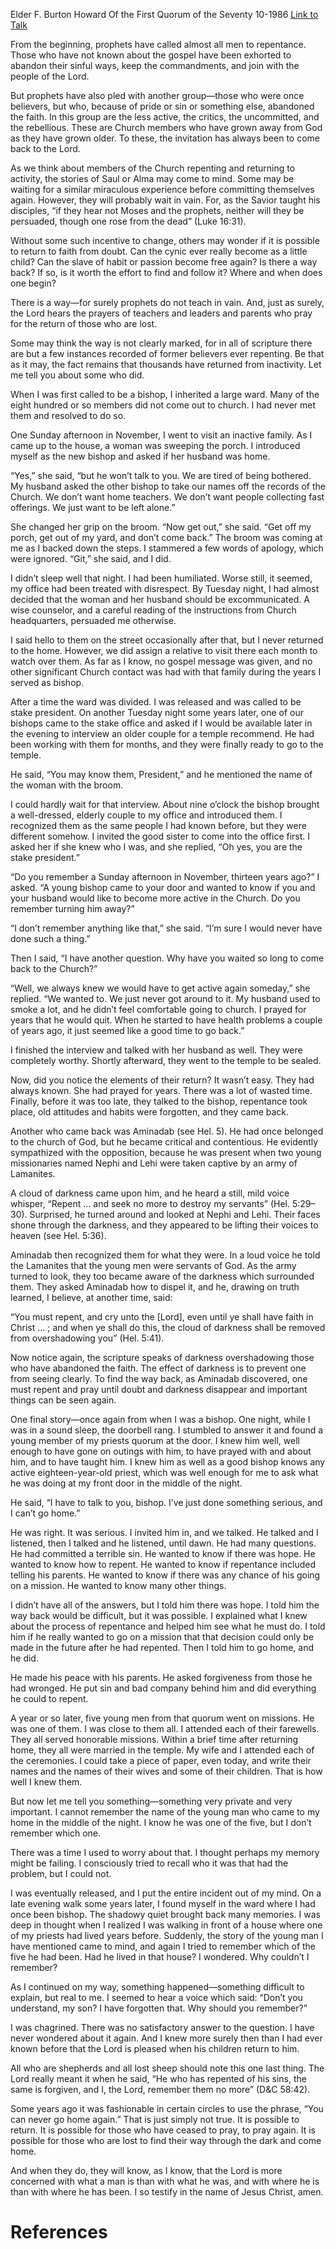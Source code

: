 Elder F. Burton Howard
Of the First Quorum of the Seventy
10-1986
[Link to Talk](https://www.churchofjesuschrist.org/study/general-conference/1986/10/come-back-to-the-lord?lang=eng)

From the beginning, prophets have called almost all men to repentance. Those who have not known about the gospel have been exhorted to abandon their sinful ways, keep the commandments, and join with the people of the Lord.

But prophets have also pled with another group—those who were once believers, but who, because of pride or sin or something else, abandoned the faith. In this group are the less active, the critics, the uncommitted, and the rebellious. These are Church members who have grown away from God as they have grown older. To these, the invitation has always been to come back to the Lord.

As we think about members of the Church repenting and returning to activity, the stories of Saul or Alma may come to mind. Some may be waiting for a similar miraculous experience before committing themselves again. However, they will probably wait in vain. For, as the Savior taught his disciples, “if they hear not Moses and the prophets, neither will they be persuaded, though one rose from the dead” (Luke 16:31).

Without some such incentive to change, others may wonder if it is possible to return to faith from doubt. Can the cynic ever really become as a little child? Can the slave of habit or passion become free again? Is there a way back? If so, is it worth the effort to find and follow it? Where and when does one begin?

There is a way—for surely prophets do not teach in vain. And, just as surely, the Lord hears the prayers of teachers and leaders and parents who pray for the return of those who are lost.

Some may think the way is not clearly marked, for in all of scripture there are but a few instances recorded of former believers ever repenting. Be that as it may, the fact remains that thousands have returned from inactivity. Let me tell you about some who did.

When I was first called to be a bishop, I inherited a large ward. Many of the eight hundred or so members did not come out to church. I had never met them and resolved to do so.

One Sunday afternoon in November, I went to visit an inactive family. As I came up to the house, a woman was sweeping the porch. I introduced myself as the new bishop and asked if her husband was home.

“Yes,” she said, “but he won’t talk to you. We are tired of being bothered. My husband asked the other bishop to take our names off the records of the Church. We don’t want home teachers. We don’t want people collecting fast offerings. We just want to be left alone.”

She changed her grip on the broom. “Now get out,” she said. “Get off my porch, get out of my yard, and don’t come back.” The broom was coming at me as I backed down the steps. I stammered a few words of apology, which were ignored. “Git,” she said, and I did.

I didn’t sleep well that night. I had been humiliated. Worse still, it seemed, my office had been treated with disrespect. By Tuesday night, I had almost decided that the woman and her husband should be excommunicated. A wise counselor, and a careful reading of the instructions from Church headquarters, persuaded me otherwise.

I said hello to them on the street occasionally after that, but I never returned to the home. However, we did assign a relative to visit there each month to watch over them. As far as I know, no gospel message was given, and no other significant Church contact was had with that family during the years I served as bishop.

After a time the ward was divided. I was released and was called to be stake president. On another Tuesday night some years later, one of our bishops came to the stake office and asked if I would be available later in the evening to interview an older couple for a temple recommend. He had been working with them for months, and they were finally ready to go to the temple.

He said, “You may know them, President,” and he mentioned the name of the woman with the broom.

I could hardly wait for that interview. About nine o’clock the bishop brought a well-dressed, elderly couple to my office and introduced them. I recognized them as the same people I had known before, but they were different somehow. I invited the good sister to come into the office first. I asked her if she knew who I was, and she replied, “Oh yes, you are the stake president.”

“Do you remember a Sunday afternoon in November, thirteen years ago?” I asked. “A young bishop came to your door and wanted to know if you and your husband would like to become more active in the Church. Do you remember turning him away?”

“I don’t remember anything like that,” she said. “I’m sure I would never have done such a thing.”

Then I said, “I have another question. Why have you waited so long to come back to the Church?”

“Well, we always knew we would have to get active again someday,” she replied. “We wanted to. We just never got around to it. My husband used to smoke a lot, and he didn’t feel comfortable going to church. I prayed for years that he would quit. When he started to have health problems a couple of years ago, it just seemed like a good time to go back.”

I finished the interview and talked with her husband as well. They were completely worthy. Shortly afterward, they went to the temple to be sealed.

Now, did you notice the elements of their return? It wasn’t easy. They had always known. She had prayed for years. There was a lot of wasted time. Finally, before it was too late, they talked to the bishop, repentance took place, old attitudes and habits were forgotten, and they came back.

Another who came back was Aminadab (see Hel. 5). He had once belonged to the church of God, but he became critical and contentious. He evidently sympathized with the opposition, because he was present when two young missionaries named Nephi and Lehi were taken captive by an army of Lamanites.

A cloud of darkness came upon him, and he heard a still, mild voice whisper, “Repent … and seek no more to destroy my servants” (Hel. 5:29–30). Surprised, he turned around and looked at Nephi and Lehi. Their faces shone through the darkness, and they appeared to be lifting their voices to heaven (see Hel. 5:36).

Aminadab then recognized them for what they were. In a loud voice he told the Lamanites that the young men were servants of God. As the army turned to look, they too became aware of the darkness which surrounded them. They asked Aminadab how to dispel it, and he, drawing on truth learned, I believe, at another time, said:

“You must repent, and cry unto the [Lord], even until ye shall have faith in Christ … ; and when ye shall do this, the cloud of darkness shall be removed from overshadowing you” (Hel. 5:41).

Now notice again, the scripture speaks of darkness overshadowing those who have abandoned the faith. The effect of darkness is to prevent one from seeing clearly. To find the way back, as Aminadab discovered, one must repent and pray until doubt and darkness disappear and important things can be seen again.

One final story—once again from when I was a bishop. One night, while I was in a sound sleep, the doorbell rang. I stumbled to answer it and found a young member of my priests quorum at the door. I knew him well, well enough to have gone on outings with him, to have prayed with and about him, and to have taught him. I knew him as well as a good bishop knows any active eighteen-year-old priest, which was well enough for me to ask what he was doing at my front door in the middle of the night.

He said, “I have to talk to you, bishop. I’ve just done something serious, and I can’t go home.”

He was right. It was serious. I invited him in, and we talked. He talked and I listened, then I talked and he listened, until dawn. He had many questions. He had committed a terrible sin. He wanted to know if there was hope. He wanted to know how to repent. He wanted to know if repentance included telling his parents. He wanted to know if there was any chance of his going on a mission. He wanted to know many other things.

I didn’t have all of the answers, but I told him there was hope. I told him the way back would be difficult, but it was possible. I explained what I knew about the process of repentance and helped him see what he must do. I told him if he really wanted to go on a mission that that decision could only be made in the future after he had repented. Then I told him to go home, and he did.

He made his peace with his parents. He asked forgiveness from those he had wronged. He put sin and bad company behind him and did everything he could to repent.

A year or so later, five young men from that quorum went on missions. He was one of them. I was close to them all. I attended each of their farewells. They all served honorable missions. Within a brief time after returning home, they all were married in the temple. My wife and I attended each of the ceremonies. I could take a piece of paper, even today, and write their names and the names of their wives and some of their children. That is how well I knew them.



But now let me tell you something—something very private and very important. I cannot remember the name of the young man who came to my home in the middle of the night. I know he was one of the five, but I don’t remember which one.

There was a time I used to worry about that. I thought perhaps my memory might be failing. I consciously tried to recall who it was that had the problem, but I could not.

I was eventually released, and I put the entire incident out of my mind. On a late evening walk some years later, I found myself in the ward where I had once been bishop. The shadowy quiet brought back many memories. I was deep in thought when I realized I was walking in front of a house where one of my priests had lived years before. Suddenly, the story of the young man I have mentioned came to mind, and again I tried to remember which of the five he had been. Had he lived in that house? I wondered. Why couldn’t I remember?

As I continued on my way, something happened—something difficult to explain, but real to me. I seemed to hear a voice which said: “Don’t you understand, my son? I have forgotten that. Why should you remember?”

I was chagrined. There was no satisfactory answer to the question. I have never wondered about it again. And I knew more surely then than I had ever known before that the Lord is pleased when his children return to him.

All who are shepherds and all lost sheep should note this one last thing. The Lord really meant it when he said, “He who has repented of his sins, the same is forgiven, and I, the Lord, remember them no more” (D&C 58:42).

Some years ago it was fashionable in certain circles to use the phrase, “You can never go home again.” That is just simply not true. It is possible to return. It is possible for those who have ceased to pray, to pray again. It is possible for those who are lost to find their way through the dark and come home.

And when they do, they will know, as I know, that the Lord is more concerned with what a man is than with what he was, and with where he is than with where he has been. I so testify in the name of Jesus Christ, amen.

# References
